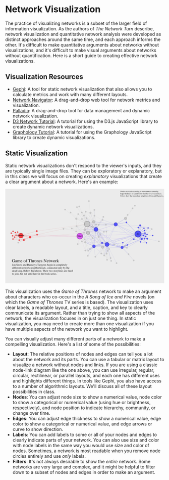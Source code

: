 # Network Visualization

The practice of visualizing networks is a subset of the larger field of information visualization. As the authors of *The Network Turn* describe, network visualization and quantitative network analysis were developed as distinct approaches around the same time, and each approach informs the other. It's difficult to make quantitative arguments about networks without visualizations, and it's difficult to make visual arguments about networks without quantification. Here is a short guide to creating effective network visualizations.

## Visualization Resources

- [Gephi](https://gephi.org/): A tool for static network visualization that also allows you to calculate metrics and work with many different layouts.
- [Network Navigator](https://networknavigator.jrladd.com/): A drag-and-drop web tool for network metrics and visualization.
- [Palladio](http://hdlab.stanford.edu/palladio/): A drag-and-drop tool for data management and dynamic network visualization.
- [D3 Network Tutorial](https://observablehq.com/@jrladd/marvel-network): A tutorial for using the D3.js JavaScript library to create dynamic network visualizations.
- [Graphology Tutorial](https://observablehq.com/@jrladd/gotgraphology): A tutorial for using the Graphology JavaScript library to create dynamic visualizations.

## Static Visualization

Static network visualizations don't respond to the viewer's inputs, and they are typically single image files. They can be exploratory or explanatory, but in this class we will focus on creating *explanatory* visualizations that create a clear argument about a network. Here's an example:

![An example visualization of the Game of Thrones network.](got_viz.png)

This visualization uses the *Game of Thrones* network to make an argument about characters who co-occur in the *A Song of Ice and Fire* novels (on which the *Game of Thrones* TV series is based). The visualization uses clear labels, a readable layout, and a title, caption, and key to clearly communicate its argument. Rather than trying to show all aspects of the network, the visualization focuses in on just one thing. In static visualization, you may need to create more than one visualization if you have multiple aspects of the network you want to highlight.

You can visually adjust many different parts of a network to make a compelling visualization. Here's a list of some of the possibilities:

- **Layout**: The relative positions of nodes and edges can tell you a lot about the network and its parts. You can use a tabular or matrix layout to visualize a network without nodes and links. If you are using a classic node-link diagram like the one above, you can use irregular, regular, circular, rectilinear, or parallel layouts, and each one has different uses and highlights different things. In tools like Gephi, you also have access to a number of algorithmic layouts. We'll discuss all of these layout possibilities in class.
- **Nodes**: You can adjust node size to show a numerical value, node color to show a categorical or numerical value (using hue or brightness, respectively), and node position to indicate hierarchy, community, or change over time.
- **Edges**: You can adjust edge thickness to show a numerical value, edge color to show a categorical or numerical value, and edge arrows or curve to show direction.
- **Labels**: You can add labels to some or all of your nodes and edges to clearly indicate parts of your network. You can also use size and color with node labels in the same way you would use size and color of nodes. Sometimes, a network is most readable when you remove node circles entirely and use *only* labels.
- **Filters**: It's not always desirable to show the *entire* network. Some networks are very large and complex, and it might be helpful to filter down to a subset of nodes and edges in order to make an argument.

